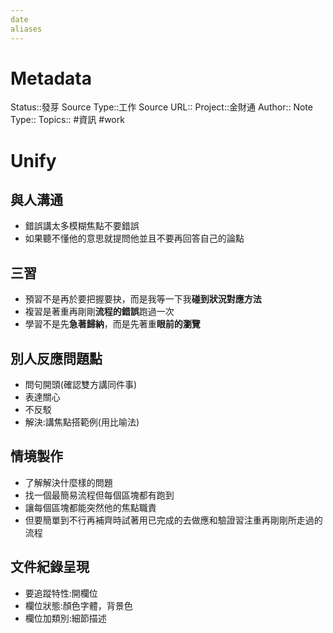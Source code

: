 ```yaml
---
date
aliases
---
```

# Metadata
Status::發芽
Source Type::工作
Source URL::
Project::金財通
Author::
Note Type::
Topics::
#資訊 #work 
# Unify


## 與人溝通
- 錯誤講太多模糊焦點不要錯誤
- 如果聽不懂他的意思就提問他並且不要再回答自己的論點
## 三習
- 預習不是再於要把握要抉，而是我等一下我**碰到狀況對應方法**
- 複習是著重再剛剛**流程的錯誤**跑過一次
- 學習不是先**急著歸納**，而是先著重**眼前的瀏覽**
## 別人反應問題點
- 問句開頭(確認雙方講同件事)
- 表達關心 
- 不反駁
- 解決:講焦點搭範例(用比喻法)
## 情境製作
- 了解解決什麼樣的問題
- 找一個最簡易流程但每個區塊都有跑到
- 讓每個區塊都能突然他的焦點職責
- 但要簡單到不行再補齊時試著用已完成的去做應和驗證習注重再剛剛所走過的流程
## 文件紀錄呈現
- 要追蹤特性:開欄位
- 欄位狀態:顏色字體，背景色
- 欄位加類別:細節描述
